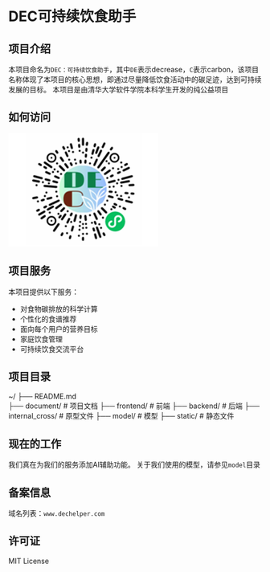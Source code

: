 # DEC可持续饮食助手

## 项目介绍
本项目命名为`DEC：可持续饮食助手`，其中`DE`表示decrease，`C`表示carbon，该项目名称体现了本项目的核心思想，即通过尽量降低饮食活动中的碳足迹，达到可持续发展的目标。
本项目是由清华大学软件学院本科学生开发的纯公益项目

## 如何访问
![code](static/code.png)

## 项目服务
本项目提供以下服务：
+ 对食物碳排放的科学计算
+ 个性化的食谱推荐
+ 面向每个用户的营养目标
+ 家庭饮食管理
+ 可持续饮食交流平台

## 项目目录
~/
├── README.md         
├── document/         # 项目文档
├── frontend/         # 前端
├── backend/          # 后端
├── internal_cross/   # 原型文件
├── model/            # 模型
├── static/           # 静态文件

## 现在的工作
我们真在为我们的服务添加AI辅助功能。
关于我们使用的模型，请参见`model`目录

## 备案信息
域名列表：`www.dechelper.com`

## 许可证
MIT License